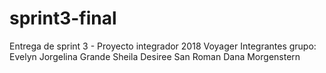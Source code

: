 # sprint3-final
Entrega de sprint 3 - Proyecto integrador 2018 Voyager
Integrantes grupo:
Evelyn Jorgelina Grande
Sheila Desiree San Roman
Dana Morgenstern

